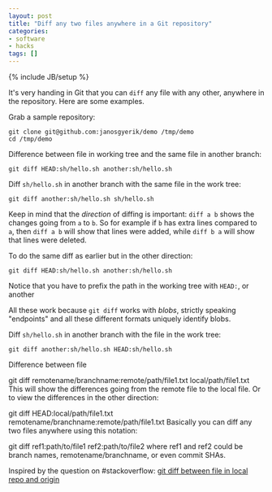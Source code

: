 ```yaml
---
layout: post
title: "Diff any two files anywhere in a Git repository"
categories:
- software
- hacks
tags: []
---
```

{% include JB/setup %}

It's very handing in Git that you can `diff` any file with any other,
anywhere in the repository.
Here are some examples.

Grab a sample repository:
```
git clone git@github.com:janosgyerik/demo /tmp/demo
cd /tmp/demo
```

Difference between file in working tree and the same file in another branch:

    git diff HEAD:sh/hello.sh another:sh/hello.sh

Diff `sh/hello.sh` in another branch with the same file in the work tree:

    git diff another:sh/hello.sh sh/hello.sh

Keep in mind that the *direction* of diffing is important:
`diff a b` shows the changes going from `a` to `b`.
So for example if `b` has extra lines compared to `a`,
then `diff a b` will show that lines were added,
while `diff b a` will show that lines were deleted.

To do the same diff as earlier but in the other direction:

    git diff HEAD:sh/hello.sh another:sh/hello.sh

Notice that you have to prefix the path in the working tree with `HEAD:`,
or another 

All these work because `git diff` works with *blobs*,
strictly speaking "endpoints"
and all these different formats uniquely identify blobs.

Diff `sh/hello.sh` in another branch with the file in the work tree:

    git diff another:sh/hello.sh HEAD:sh/hello.sh

Difference between file

git diff remotename/branchname:remote/path/file1.txt local/path/file1.txt
This will show the differences going from the remote file to the local file. Or to view the differences in the other direction:

git diff HEAD:local/path/file1.txt remotename/branchname:remote/path/file1.txt
Basically you can diff any two files anywhere using this notation:

git diff ref1:path/to/file1 ref2:path/to/file2
where ref1 and ref2 could be branch names, remotename/branchname, or even commit SHAs.


<div class="text-muted">
Inspired by the question on #stackoverflow: <a href="http://stackoverflow.com/questions/21101572/git-diff-between-file-in-local-repo-and-origin/21101644#21101644">git diff between file in local repo and origin</a>
</div>
